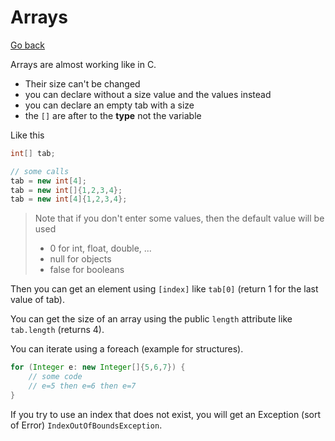 # Arrays

[Go back](..)

Arrays are almost working like in C. 

* Their size can't be changed
* you can declare without a size value and the values instead
* you can declare an empty tab with a size
* the ``[]`` are after to the **type** not the variable

Like this

```java
int[] tab;

// some calls
tab = new int[4];
tab = new int[]{1,2,3,4};
tab = new int[4]{1,2,3,4};
```

> Note that if you don't enter some values, then
> the default value will be used
> * 0 for int, float, double, ...
> * null for objects
> * false for booleans

Then you can get an element using ``[index]``
like ``tab[0]`` (return 1 for the last value of tab).

You can get the size of an array using the public
``length`` attribute like `tab.length` (returns 4).

You can iterate using a foreach (example
for structures).

```java
for (Integer e: new Integer[]{5,6,7}) {
    // some code
    // e=5 then e=6 then e=7
}
```

If you try to use an index that does not exist, you
will get an Exception (sort of Error) 
``IndexOutOfBoundsException``.